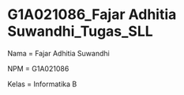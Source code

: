 # G1A021086_Fajar Adhitia Suwandhi_Tugas_SLL
Nama  = Fajar Adhitia Suwandhi

NPM   = G1A021086

Kelas = Informatika B
